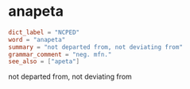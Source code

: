 # anapeta

``` toml
dict_label = "NCPED"
word = "anapeta"
summary = "not departed from, not deviating from"
grammar_comment = "neg. mfn."
see_also = ["apeta"]
```

not departed from, not deviating from

